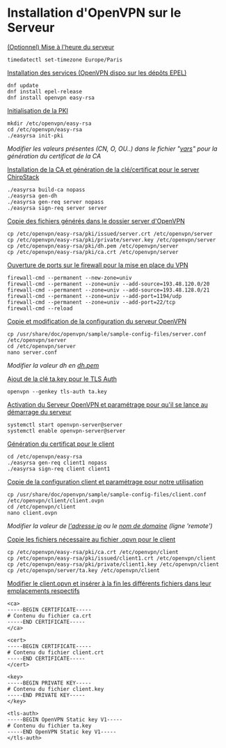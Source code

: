 # Installation d'OpenVPN sur le Serveur

<ins>(Optionnel) Mise à l'heure du serveur</ins>
```
timedatectl set-timezone Europe/Paris
```

<ins>Installation des services (OpenVPN dispo sur les dépôts EPEL)</ins>
```
dnf update
dnf install epel-release
dnf install openvpn easy-rsa
```

<ins>Initialisation de la PKI</ins>
```
mkdir /etc/openvpn/easy-rsa
cd /etc/openvpn/easy-rsa
./easyrsa init-pki
```
*Modifier les valeurs présentes (CN, O, OU..) dans le fichier "<ins>vars</ins>" pour la génération du certificat de la CA*

<ins>Installation de la CA et génération de la clé/certificat pour le server ChirpStack</ins>
```
./easyrsa build-ca nopass
./easyrsa gen-dh
./easyrsa gen-req server nopass
./easyrsa sign-req server server
```

<ins>Copie des fichiers générés dans le dossier server d'OpenVPN</ins>
```
cp /etc/openvpn/easy-rsa/pki/issued/server.crt /etc/openvpn/server
cp /etc/openvpn/easy-rsa/pki/private/server.key /etc/openvpn/server
cp /etc/openvpn/easy-rsa/pki/dh.pem /etc/openvpn/server
cp /etc/openvpn/easy-rsa/pki/ca.crt /etc/openvpn/server
```

<ins>Ouverture de ports sur le firewall pour la mise en place du VPN</ins>
```
firewall-cmd --permanent --new-zone=univ
firewall-cmd --permanent --zone=univ --add-source=193.48.120.0/20
firewall-cmd --permanent --zone=univ --add-source=193.48.128.0/21
firewall-cmd --permanent --zone=univ --add-port=1194/udp
firewall-cmd --permanent --zone=univ --add-port=22/tcp
firewall-cmd --reload
```

<ins>Copie et modification de la configuration du serveur OpenVPN</ins>
```
cp /usr/share/doc/openvpn/sample/sample-config-files/server.conf /etc/openvpn/server
cd /etc/openvpn/server
nano server.conf
```
*Modifier la valeur dh en <ins>dh.pem</ins>*

<ins>Ajout de la clé ta.key pour le TLS Auth</ins>
```
openvpn --genkey tls-auth ta.key
```

<ins>Activation du Serveur OpenVPN et paramétrage pour qu'il se lance au démarrage du serveur</ins>
```
systemctl start openvpn-server@server
systemctl enable openvpn-server@server
```

<ins>Génération du certificat pour le client</ins>
```
cd /etc/openvpn/easy-rsa
./easyrsa gen-req client1 nopass
./easyrsa sign-req client client1
```

<ins>Copie de la configuration client et paramétrage pour notre utilisation</ins>
```
cp /usr/share/doc/openvpn/sample/sample-config-files/client.conf /etc/openvpn/client/client.ovpn
cd /etc/openvpn/client
nano client.ovpn
```
*Modifier la valeur de <ins>l'adresse ip</ins> ou le <ins>nom de domaine</ins> (ligne 'remote')</ins>*

<ins>Copie les fichiers nécessaire au fichier .opvn pour le client</ins>
```
cp /etc/openvpn/easy-rsa/pki/ca.crt /etc/openvpn/client
cp /etc/openvpn/easy-rsa/pki/issued/client1.crt /etc/openvpn/client
cp /etc/openvpn/easy-rsa/pki/private/client1.key /etc/openvpn/client
cp /etc/openvpn/server/ta.key /etc/openvpn/client
```

<ins>Modifier le <ins>client.opvn</ins> et insérer à la fin les différents fichiers dans leur emplacements respectifs</ins>
```
<ca>
-----BEGIN CERTIFICATE-----
# Contenu du fichier ca.crt
-----END CERTIFICATE-----
</ca>

<cert>
-----BEGIN CERTIFICATE-----
# Contenu du fichier client.crt
-----END CERTIFICATE-----
</cert>

<key>
-----BEGIN PRIVATE KEY-----
# Contenu du fichier client.key
-----END PRIVATE KEY-----
</key>

<tls-auth>
-----BEGIN OpenVPN Static key V1-----
# Contenu du fichier ta.key
-----END OpenVPN Static key V1-----
</tls-auth>
```
